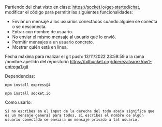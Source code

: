 
Partiendo del chat visto en clase: https://socket.io/get-started/chat, modificar el código para permitir las siguientes funcionalidades:

- Enviar un mensaje a los usuarios conectados cuando alguien se conecta o se desconecta.
- Entrar con nombre de usuario. 
- No enviar el mismo mensaje al usuario que lo envió.
- Permitir mensajes a un usuario concreto.
- Mostrar quién está en línea.

Fecha máxima para realizar el git push: 13/11/2022 23:59:59 a la rama /nombre.apellido del repositorio https://bitbucket.org/dperezalvarez/pw1-entrega1.git

Dependencias:

    npm install express@4

    npm install socket.io

Como usarlo:

    Si no escribes en el input de la derecha del todo abajo significa que es un mensaje general para todos, si escribes el nombre de algún usuario conectado se enviara un mensaje privado a tal usuario.